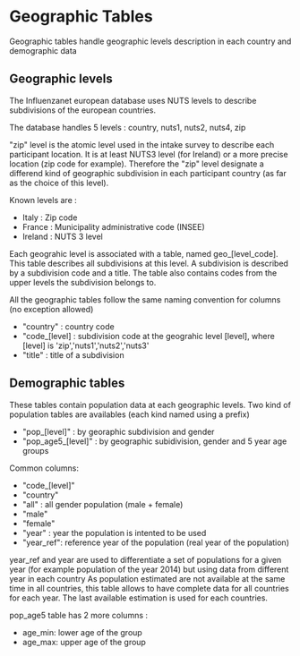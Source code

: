 Geographic Tables
==================

Geographic tables handle geographic levels description in each country and demographic data 

Geographic levels
-----------------

The Influenzanet european database uses NUTS levels to describe subdivisions of the european countries.

The database handles 5 levels : country, nuts1, nuts2, nuts4, zip

"zip" level is the atomic level used in the intake survey to describe each participant location. It is at least NUTS3 level (for Ireland) or a more precise location (zip code for example).
Therefore the "zip" level designate a differend kind of geographic subdivision in each participant country (as far as the choice of this level).

Known levels are :
- Italy : Zip code
- France : Municipality administrative code (INSEE)
- Ireland : NUTS 3 level

Each geograhic level is associated with a table, named geo_[level_code]. This table describes all subdivisions at this level.
A subdivision is described by a subdivision code and a title. The table also contains codes from the upper levels the subdivision belongs to.

All the geographic tables follow the same naming convention for columns (no exception allowed)

- "country" : country code
- "code_[level] : subdivision code at the geograhic level [level], where [level] is 'zip','nuts1','nuts2','nuts3'
- "title" : title of a subdivision


Demographic tables
--------------------

These tables contain population data at each geographic levels. 
Two kind of population tables are availables (each kind named using a prefix)
 - "pop_[level]" : by georaphic subdivision and gender
 - "pop_age5_[level]" : by geographic subidivision, gender and 5  year age groups

Common columns:
 - "code_[level]"
 - "country"
 - "all" : all gender population (male + female)
 - "male"
 - "female"
 - "year" : year the population is intented to be used
 - "year_ref": reference year of the population (real year of the population)
 
year_ref and year are used to differentiate a set of populations for a given year (for example population of the year 2014) but using data from different year in each country
As population estimated are not available at the same time in all countries, this table allows to have complete data for all countries for each year.
The last available estimation is used for each countries.

pop_age5 table has 2 more columns :
- age_min: lower age of the group
- age_max: upper age of the group

